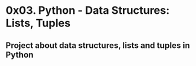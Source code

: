 # 0x03. Python - Data Structures: Lists, Tuples
## Project about data structures, lists and tuples in Python